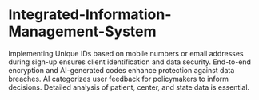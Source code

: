 # Integrated-Information-Management-System
Implementing Unique IDs based on mobile numbers or email addresses during sign-up ensures client identification and data security. End-to-end encryption and AI-generated codes enhance protection against data breaches. AI categorizes user feedback for policymakers to inform decisions. Detailed analysis of patient, center, and state data is essential.
